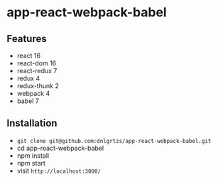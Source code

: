 # app-react-webpack-babel

## Features

* react 16
* react-dom 16
* react-redux 7
* redux 4
* redux-thunk 2
* webpack 4
* babel 7

## Installation

* `git clone git@github.com:dnlgrtzs/app-react-webpack-babel.git`
* cd app-react-webpack-babel
* npm install
* npm start
* visit `http://localhost:3000/`
